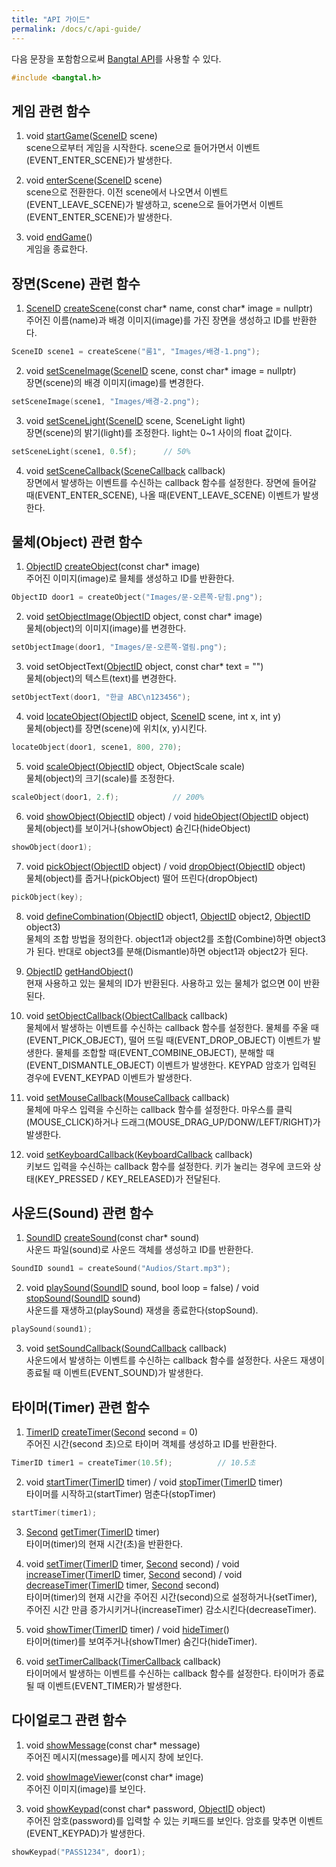 ```yaml
---
title: "API 가이드"
permalink: /docs/c/api-guide/
---
```


 다음 문장을 포함함으로써 [Bangtal API](/api/bangtal_8h.html)를 사용할 수 있다.

 ```c
 #include <bangtal.h>
 ```

## 게임 관련 함수
1. void [startGame](/api/bangtal_8h.html#a4426589c4897d66f1af5e856056a33a7)([SceneID](/api/bangtal_8h.html#a4276516c60e90dcc61adda40ef8dd0e5) scene)<br />
  scene으로부터 게임을 시작한다.
  scene으로 들어가면서 이벤트(EVENT_ENTER_SCENE)가 발생한다.

2. void [enterScene](/api/bangtal_8h.html#ab7bd17e48f38a77dcb37627368f732ad)([SceneID](/api/bangtal_8h.html#a4276516c60e90dcc61adda40ef8dd0e5) scene)<br />
  scene으로 전환한다.
  이전 scene에서 나오면서 이벤트(EVENT_LEAVE_SCENE)가 발생하고,
  scene으로 들어가면서 이벤트(EVENT_ENTER_SCENE)가 발생한다.

3. void [endGame](/api/bangtal_8h.html#aeda119595fcc834db9cfec532a90cf79)()<br />
  게임을 종료한다.

## 장면(Scene) 관련 함수
1. [SceneID](/api/bangtal_8h.html#a4276516c60e90dcc61adda40ef8dd0e5) [createScene](/api/bangtal_8h.html#a3b2c14502ab6ce66c317b12308915234)(const char* name, const char* image = nullptr)<br />
  주어진 이름(name)과 배경 이미지(image)를 가진 장면을 생성하고 ID를 반환한다.
  ```c
  SceneID scene1 = createScene("룸1", "Images/배경-1.png");
  ```

2. void [setSceneImage](/api/bangtal_8h.html#abad66ab1d22ffe375556f675a0d0e925)([SceneID](/api/bangtal_8h.html#a4276516c60e90dcc61adda40ef8dd0e5) scene, const char* image = nullptr)<br />
  장면(scene)의 배경 이미지(image)를 변경한다.
  ```c
  setSceneImage(scene1, "Images/배경-2.png");
  ```

3. void [setSceneLight](/api/bangtal_8h.html#acd2cad132b69e20d2da49ecc9703e1e8)([SceneID](/api/bangtal_8h.html#a4276516c60e90dcc61adda40ef8dd0e5) scene, SceneLight light)<br />
  장면(scene)의 밝기(light)를 조정한다. light는 0~1 사이의 float 값이다.
  ```c
  setSceneLight(scene1, 0.5f);      // 50%
  ```

4. void [setSceneCallback](/api/bangtal_8h.html#a01cb8d8c3db5ca59dae883ca3890850c)([SceneCallback](/api/bangtal_8h.html#a1c79e880a8b61c16f168a235da3f6303) callback)<br />
  장면에서 발생하는 이벤트를 수신하는 callback 함수를 설정한다.
  장면에 들어갈 때(EVENT_ENTER_SCENE), 나올 때(EVENT_LEAVE_SCENE) 이벤트가 발생한다.

## 물체(Object) 관련 함수
1. [ObjectID](/api/bangtal_8h.html#a9d43422939374d7485e494503ab30b8b) [createObject](/api/bangtal_8h.html#a0e7f05670de47ad24a63591b69bbe793)(const char* image)<br />
  주어진 이미지(image)로 믈체를 생성하고 ID를 반환한다.
  ```c
  ObjectID door1 = createObject("Images/문-오른쪽-닫힘.png");
  ```

2. void [setObjectImage](/api/bangtal_8h.html#a24c292b7d1ab92d00f10d75c06db3f48)([ObjectID](/api/bangtal_8h.html#a9d43422939374d7485e494503ab30b8b) object, const char* image)<br />
  물체(object)의 이미지(image)를 변경한다.
  ```c
  setObjectImage(door1, "Images/문-오른쪽-열림.png");
  ```

3. void setObjectText([ObjectID](/api/bangtal_8h.html#a9d43422939374d7485e494503ab30b8b) object, const char* text = "")<br />
  물체(object)의 텍스트(text)를 변경한다.
  ```c
  setObjectText(door1, "한글 ABC\n123456");
  ```

4. void [locateObject](/api/bangtal_8h.html#a841791c660e8b5781662fbaf28620182)([ObjectID](/api/bangtal_8h.html#a9d43422939374d7485e494503ab30b8b) object, [SceneID](/api/bangtal_8h.html#a4276516c60e90dcc61adda40ef8dd0e5) scene, int x, int y)<br />
  물체(object)를 장면(scene)에 위치(x, y)시킨다.
  ```c
  locateObject(door1, scene1, 800, 270);
  ```

5. void [scaleObject](/api/bangtal_8h.html#a0c607e8241b4d3293c69b813ad9771ad)([ObjectID](/api/bangtal_8h.html#a9d43422939374d7485e494503ab30b8b) object, ObjectScale scale)<br />
  물체(object)의 크기(scale)를 조정한다.
  ```c
  scaleObject(door1, 2.f);            // 200%
  ```

6. void [showObject](/api/bangtal_8h.html#ae46082fc3da39525de3691944049afd5)([ObjectID](/api/bangtal_8h.html#a9d43422939374d7485e494503ab30b8b) object) / void [hideObject](/api/bangtal_8h.html#ae02df98d7480b3e5788999b82f9cb251)([ObjectID](/api/bangtal_8h.html#a9d43422939374d7485e494503ab30b8b) object)<br />
  물체(object)를 보이거나(showObject) 숨긴다(hideObject)
  ```c
  showObject(door1);
  ```

7. void [pickObject](/api/bangtal_8h.html#a1f4f4b2856928a0bdf29609ee81f510d)([ObjectID](/api/bangtal_8h.html#a9d43422939374d7485e494503ab30b8b) object) / void [dropObject](/api/bangtal_8h.html#a290f97199c0fec4dd692726a44d25d26)([ObjectID](/api/bangtal_8h.html#a9d43422939374d7485e494503ab30b8b) object)<br />
  물체(object)를 줍거나(pickObject) 떨어 뜨린다(dropObject)
  ```c
  pickObject(key);
  ```

8. void [defineCombination](/api/bangtal_8h.html#adf36922421459dddc9a574e0e22a2950)([ObjectID](/api/bangtal_8h.html#a9d43422939374d7485e494503ab30b8b) object1, [ObjectID](/api/bangtal_8h.html#a9d43422939374d7485e494503ab30b8b) object2, [ObjectID](/api/bangtal_8h.html#a9d43422939374d7485e494503ab30b8b) object3)<br />
  물체의 조합 방법을 정의한다.
  object1과 object2를 조합(Combine)하면 object3가 된다.
  반대로 object3를 분해(Dismantle)하면 object1과 object2가 된다.

9. [ObjectID](/api/bangtal_8h.html#a9d43422939374d7485e494503ab30b8b) [getHandObject](/api/bangtal_8h.html#a548f9a09e6eee1f6c6963b658e05fc62)()<br />
  현재 사용하고 있는 물체의 ID가 반환된다.
  사용하고 있는 물체가 없으면 0이 반환된다.

10. void [setObjectCallback](/api/bangtal_8h.html#aa26bedd9fbedb7726135d8d870a80793)([ObjectCallback](/api/bangtal_8h.html#aae00ada60f57d513d22e752d0a3b78b5) callback)<br />
  물체에서 발생하는 이벤트를 수신하는 callback 함수를 설정한다.
  물체를 주울 때(EVENT_PICK_OBJECT), 떨어 뜨릴 때(EVENT_DROP_OBJECT) 이벤트가 발생한다.
  물체를 조합할 때(EVENT_COMBINE_OBJECT), 분해할 때(EVENT_DISMANTLE_OBJECT) 이벤트가 발생한다.
  KEYPAD 암호가 입력된 경우에 EVENT_KEYPAD 이벤트가 발생한다.

11. void [setMouseCallback](/api/bangtal_8h.html#a9b828a65e91609a44cd7e2ec8456e3b0)([MouseCallback](/api/bangtal_8h.html#a9612cf018b328681a31d38377b2cb3e5) callback)<br />
  물체에 마우스 입력을 수신하는 callback 함수를 설정한다.
  마우스를 클릭(MOUSE_CLICK)하거나 드래그(MOUSE_DRAG_UP/DONW/LEFT/RIGHT)가 발생한다.

12. void [setKeyboardCallback](/api/bangtal_8h.html#aead6d0852b832072d6c48d8d4c108565)([KeyboardCallback](/api/bangtal_8h.html#a6ba3385cbe76afca5db6ff18ae1bbd88) callback)<br />
  키보드 입력을 수신하는 callback 함수를 설정한다.
  키가 눌리는 경우에 코드와 상태(KEY_PRESSED / KEY_RELEASED)가 전달된다.

## 사운드(Sound) 관련 함수
1. [SoundID](/api/bangtal_8h.html#ac1b492d538b28c7f774773107f49c891) [createSound](/api/bangtal_8h.html#a0d0dd5b506199c1e936bc808ce84523f)(const char* sound)<br />
  사운드 파일(sound)로 사운드 객체를 생성하고 ID를 반환한다.
  ```c
  SoundID sound1 = createSound("Audios/Start.mp3");
  ```

2. void [playSound](/api/bangtal_8h.html#a0b0121f4e88b1abdb4ace47403db888e)([SoundID](/api/bangtal_8h.html#ac1b492d538b28c7f774773107f49c891) sound, bool loop = false) / void [stopSound](/api/bangtal_8h.html#a4c98327986f715b67c5c2552638f5df4)([SoundID](/api/bangtal_8h.html#ac1b492d538b28c7f774773107f49c891) sound)<br />
  사운드를 재생하고(playSound) 재생을 종료한다(stopSound).
  ```c
  playSound(sound1);
  ```

3. void [setSoundCallback](/api/bangtal_8h.html#a13a03dacd0c6849ae3f16d2e694fc280)([SoundCallback](/api/bangtal_8h.html#a53bae382c608281427e5c3cafd86b50c) callback)<br />
  사운드에서 발생하는 이벤트를 수신하는 callback 함수를 설정한다.
  사운드 재생이 종료될 때 이벤트(EVENT_SOUND)가 발생한다.

## 타이머(Timer) 관련 함수
1. [TimerID](/api/bangtal_8h.html#a46a79edf8de643e2431a15f55a193ee3) [createTimer](/api/bangtal_8h.html#aff732779cd7227ae651b617ce6729ac7)([Second](/api/bangtal_8h.html#a5c08c0353fd36f12c1b2ef409eb6db10) second = 0)<br />
  주어진 시간(second 초)으로 타이머 객체를 생성하고 ID를 반환한다.
  ```c
  TimerID timer1 = createTimer(10.5f);          // 10.5초
  ```

2. void [startTimer](/api/bangtal_8h.html#a2c710d58c45f43834f4fc7f362f70266)([TimerID](/api/bangtal_8h.html#a46a79edf8de643e2431a15f55a193ee3) timer) / void [stopTimer](/api/bangtal_8h.html#a5677061589db77a1570d9a9f6a73988c)([TimerID](/api/bangtal_8h.html#a46a79edf8de643e2431a15f55a193ee3) timer)<br />
  타이머를 시작하고(startTimer) 멈춘다(stopTimer)
  ```c
  startTimer(timer1);
  ```

3. [Second](/api/bangtal_8h.html#a5c08c0353fd36f12c1b2ef409eb6db10) [getTimer](/api/bangtal_8h.html#a73c8b044ab55f62cc5791e46d61fe930)([TimerID](/api/bangtal_8h.html#a46a79edf8de643e2431a15f55a193ee3) timer)<br />
  타이머(timer)의 현재 시간(초)을 반환한다.

4. void [setTimer](/api/bangtal_8h.html#a65dc90fa00b1e4d61a3a521e48e5f7ed)([TimerID](/api/bangtal_8h.html#a46a79edf8de643e2431a15f55a193ee3) timer, [Second](/api/bangtal_8h.html#a5c08c0353fd36f12c1b2ef409eb6db10) second) /
  void [increaseTimer](/api/bangtal_8h.html#aee25f08368d0dfc7491c48e2d61d5191)([TimerID](/api/bangtal_8h.html#a46a79edf8de643e2431a15f55a193ee3) timer, [Second](/api/bangtal_8h.html#a5c08c0353fd36f12c1b2ef409eb6db10) second) / void [decreaseTimer](/api/bangtal_8h.html#a8796ad85a1ac86190555c7b4da112797)([TimerID](/api/bangtal_8h.html#a46a79edf8de643e2431a15f55a193ee3) timer, [Second](/api/bangtal_8h.html#a5c08c0353fd36f12c1b2ef409eb6db10) second)<br />
  타이머(timer)의 현재 시간을 주어진 시간(second)으로 설정하거나(setTimer),
  주어진 시간 만큼 증가시키거나(increaseTimer) 감소시킨다(decreaseTimer).

5. void [showTimer](/api/bangtal_8h.html#a2c710d58c45f43834f4fc7f362f70266)([TimerID](/api/bangtal_8h.html#a46a79edf8de643e2431a15f55a193ee3) timer) / void [hideTimer](/api/bangtal_8h.html#a67ee81aa37d3b4804e61b57c61b03213)()<br />
  타이머(timer)를 보여주거나(showTImer) 숨긴다(hideTimer).

6. void [setTimerCallback](/api/bangtal_8h.html#a9ac3c89e07a2d4d3f9164ac6f14ea8cc)([TimerCallback](/api/bangtal_8h.html#a73a1311d525ad641bedca5d01369aa85) callback)<br />
  타이머에서 발생하는 이벤트를 수신하는 callback 함수를 설정한다.
  타이머가 종료될 때 이벤트(EVENT_TIMER)가 발생한다.

## 다이얼로그 관련 함수
1. void [showMessage](/api/bangtal_8h.html#aa3d14543ea624c7209e4cd2a9d33cb7a)(const char* message)<br />
  주어진 메시지(message)를 메시지 창에 보인다.

2. void [showImageViewer](/api/bangtal_8h.html#a47a52bcc4dd3b52f9a555e907e75901d)(const char* image)<br />
  주어진 이미지(image)를 보인다.

3. void [showKeypad](/api/bangtal_8h.html#aa4ddd7b05cd1b310ac133e0e7913718a)(const char* password, [ObjectID](/api/bangtal_8h.html#a9d43422939374d7485e494503ab30b8b) object)<br />
  주어진 암호(password)를 입력할 수 있는 키패드를 보인다.
  암호를 맞추면 이벤트(EVENT_KEYPAD)가 발생한다.
  ```c
  showKeypad("PASS1234", door1);
  ```
